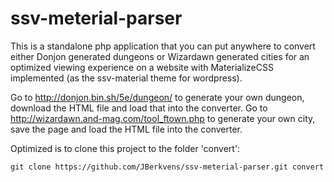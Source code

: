 # ssv-meterial-parser
This is a standalone php application that you can put anywhere to convert either Donjon generated dungeons or Wizardawn generated cities for an optimized viewing experience on a website with MaterializeCSS implemented (as the ssv-material theme for wordpress).

Go to http://donjon.bin.sh/5e/dungeon/ to generate your own dungeon, download the HTML file and load that into the converter.
Go to http://wizardawn.and-mag.com/tool_ftown.php to generate your own city, save the page and load the HTML file into the converter.

Optimized is to clone this project to the folder 'convert':
```
git clone https://github.com/JBerkvens/ssv-meterial-parser.git convert
```
